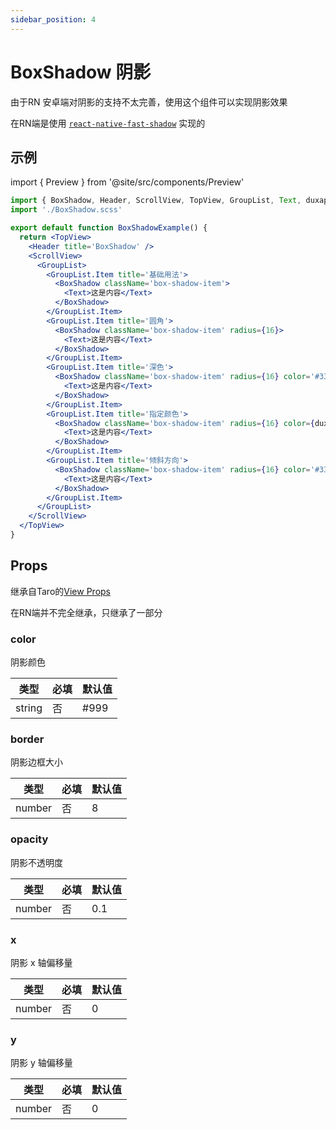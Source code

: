 ```yaml
---
sidebar_position: 4
---
```


# BoxShadow 阴影

由于RN 安卓端对阴影的支持不太完善，使用这个组件可以实现阴影效果

在RN端是使用 [`react-native-fast-shadow`](https://github.com/alan-eu/react-native-fast-shadow) 实现的

## 示例

import { Preview } from '@site/src/components/Preview'

<Preview name='BoxShadow' />

```jsx
import { BoxShadow, Header, ScrollView, TopView, GroupList, Text, duxappTheme } from '@/duxuiExample'
import './BoxShadow.scss'

export default function BoxShadowExample() {
  return <TopView>
    <Header title='BoxShadow' />
    <ScrollView>
      <GroupList>
        <GroupList.Item title='基础用法'>
          <BoxShadow className='box-shadow-item'>
            <Text>这是内容</Text>
          </BoxShadow>
        </GroupList.Item>
        <GroupList.Item title='圆角'>
          <BoxShadow className='box-shadow-item' radius={16}>
            <Text>这是内容</Text>
          </BoxShadow>
        </GroupList.Item>
        <GroupList.Item title='深色'>
          <BoxShadow className='box-shadow-item' radius={16} color='#333' opacity={0.3} border={20}>
            <Text>这是内容</Text>
          </BoxShadow>
        </GroupList.Item>
        <GroupList.Item title='指定颜色'>
          <BoxShadow className='box-shadow-item' radius={16} color={duxappTheme.primaryColor} opacity={0.3} border={20}>
            <Text>这是内容</Text>
          </BoxShadow>
        </GroupList.Item>
        <GroupList.Item title='倾斜方向'>
          <BoxShadow className='box-shadow-item' radius={16} color='#333' opacity={0.3} border={20} x={10} y={10}>
            <Text>这是内容</Text>
          </BoxShadow>
        </GroupList.Item>
      </GroupList>
    </ScrollView>
  </TopView>
}
```

## Props

继承自Taro的[View Props](https://nervjs.github.io/taro-docs/docs/components/viewContainer/view#viewprops)

在RN端并不完全继承，只继承了一部分

### color

阴影颜色

| 类型 | 必填 | 默认值 |
| ---- | -------- | ------- |
| string | 否 | #999 |

### border

阴影边框大小

| 类型 | 必填 | 默认值 |
| ---- | -------- | ------- |
| number | 否 | 8 |

### opacity

阴影不透明度

| 类型 | 必填 | 默认值 |
| ---- | -------- | ------- |
| number | 否 | 0.1 |

### x

阴影 x 轴偏移量

| 类型 | 必填 | 默认值 |
| ---- | -------- | ------- |
| number | 否 | 0 |

### y

阴影 y 轴偏移量

| 类型 | 必填 | 默认值 |
| ---- | -------- | ------- |
| number | 否 | 0 |